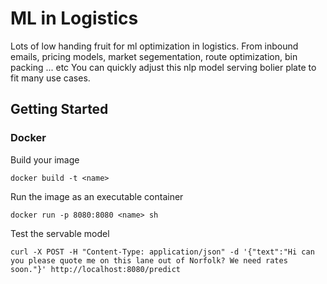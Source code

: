 # ML in Logistics
Lots of low handing fruit for ml optimization in logistics.
From inbound emails, pricing models, market segementation, route optimization, bin packing ... etc
You can quickly adjust this nlp model serving bolier plate to fit many use cases.

## Getting Started

### Docker

Build your image
```
docker build -t <name>
```

Run the image as an executable container
```
docker run -p 8080:8080 <name> sh
```

Test the servable model
```
curl -X POST -H "Content-Type: application/json" -d '{"text":"Hi can you please quote me on this lane out of Norfolk? We need rates soon."}' http://localhost:8080/predict
```

